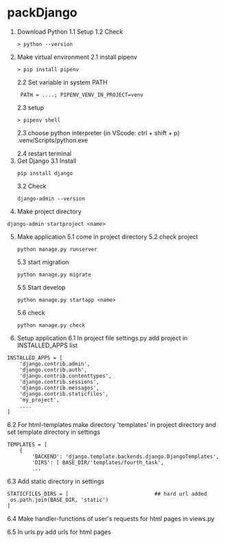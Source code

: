 # packDjango
1. Download Python
   1.1 Setup
   1.2 Check
   ```
   > python --version
   ```
2. Make virtual environment
   2.1 install pipenv
   ```
   > pip install pipenv
   ```
   >
   2.2 Set variable in system PATH
   ```
    PATH = ....; PIPENV_VENV_IN_PROJECT=venv
   ```
   >
   2.3 setup
   ```
   > pipenv shell
   ```
   >
   2.3 choose python interpreter (in VScode: ctrl + shift + p)
   .venv/Scripts/python.exe
   >
   2.4 restart terminal
3. Get Django
   3.1 Install
   ```
   pip install django
   ```
   >
   3.2 Check
   ```
   django-admin --version
   ```
4. Make project directory
```
django-admin startproject <name>
```
5. Make application
   5.1 come in project directory
   5.2 check project
   ```
   python manage.py runserver
   ```
   5.3 start migration
   ```
   python manage.py migrate
   ```
   5.5 Start develop
   ```
   python manage.py startapp <name>
   ```
   5.6 check
   ```
   python manage.py check
   ```
6. Setup application
   6.1 In project file settings.py add project in INSTALLED_APPS list
```
INSTALLED_APPS = [
    'django.contrib.admin',
    'django.contrib.auth',
    'django.contrib.contenttypes',
    'django.contrib.sessions',
    'django.contrib.messages',
    'django.contrib.staticfiles',
    'my_project',
    ....
]
```
>
   6.2 For html-templates make directory 'templates' in project directory
   and set template directory in settings
```
TEMPLATES = [
    {
        'BACKEND': 'django.template.backends.django.DjangoTemplates',
        'DIRS': [ BASE_DIR/'templates/fourth_task',
        ...
```
>
   6.3 Add static directory in settings
   ```
   STATICFILES_DIRS = [                            ## hard url added
    os.path.join(BASE_DIR, 'static')
]
   ``` 
>
   6.4 Make handler-functions of user's requests for html pages in views.py
> 
   6.5 In urls.py add urls for html pages
